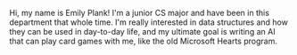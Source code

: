 Hi, my name is Emily Plank! I'm a junior CS major and have been in this department that whole time. I'm really interested in data structures and how they can be used in day-to-day life, and my ultimate goal is writing an AI that can play card games with me, like the old Microsoft Hearts program.
